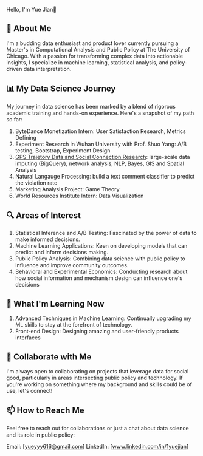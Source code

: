 Hello, I'm Yue Jian👋

## 🚀 About Me
I'm a budding data enthusiast and product lover currently pursuing a Master's in Computational Analysis and Public Policy at The University of Chicago. With a passion for transforming complex data into actionable insights, I specialize in machine learning, statistical analysis, and policy-driven data interpretation.

## 📊 My Data Science Journey
My journey in data science has been marked by a blend of rigorous academic training and hands-on experience. Here's a snapshot of my path so far:

1. ByteDance Monetization Intern: User Satisfaction Research, Metrics Defining
2. Experiment Research in Wuhan University with Prof. Shuo Yang: A/B testing, Bootstrap, Experiment Design
3. [GPS Trajetory Data and Social Connection Research](https://github.com/jiany1020/GPS-Data-Analysis): large-scale data imputing (BigQuery), network analysis, NLP, Bayes, GIS and Spatial Analysis
4. Natural Langauge Processing: build a text comment classifier to predict the violation rate
5. Marketing Analysis Project: Game Theory
6. World Resources Institute Intern: Data Visualization


## 🔍 Areas of Interest
1. Statistical Inference and A/B Testing: Fascinated by the power of data to make informed decisions.
2. Machine Learning Applications: Keen on developing models that can predict and inform decisions making.
3. Public Policy Analysis: Combining data science with public policy to influence and improve community outcomes.
4. Behavioral and Experimental Economics: Conducting research about how social information and mechanism design can influence one's decisions

## 🌱 What I'm Learning Now
1. Advanced Techniques in Machine Learning: Continually upgrading my ML skills to stay at the forefront of technology.
2. Front-end Design: Designing amazing and user-friendly products interfaces

## 🤝 Collaborate with Me
I'm always open to collaborating on projects that leverage data for social good, particularly in areas intersecting public policy and technology. If you're working on something where my background and skills could be of use, let's connect!

## 📫 How to Reach Me
Feel free to reach out for collaborations or just a chat about data science and its role in public policy:

Email: [yueyyy616@gmail.com]
LinkedIn: [www.linkedin.com/in/1yuejian]

<!---
jiany1020/jiany1020 is a ✨ special ✨ repository because its `README.md` (this file) appears on your GitHub profile.
You can click the Preview link to take a look at your changes.
--->
